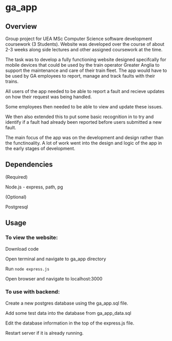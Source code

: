 # ga_app


## Overview

Group project for UEA MSc Computer Science software development coursework (3 Students). Website was developed over the course of about 2-3 weeks along side lectures and other assigned coursework at the time.

The task was to develop a fully functioning website designed specifcally for mobile devices that could be used by the train operator Greater Anglia to support the maintenance and care of their train fleet. The app would have to be used by GA employees to report, manage and track faults with their trains. 

All users of the app needed to be able to report a fault and recieve updates on how their request was being handled. 

Some employees then needed to be able to view and update these issues.

We then also extended this to put some basic recognition in to try and identify if a fault had already been reported before users submitted a new fault.

The main focus of the app was on the development and design rather than the functinoality. A lot of work went into the design and logic of the app in the early stages of development. 

## Dependencies

(Required)

Node.js - express, path, pg

(Optional)

Postgresql

## Usage

### To view the website:

Download code

Open terminal and navigate to ga_app directory

Run ```node express.js```

Open browser and navigate to localhost:3000

### To use with backend:

Create a new postgres database using the ga_app.sql file.

Add some test data into the database from ga_app_data.sql

Edit the database information in the top of the express.js file.

Restart server if it is already running.
